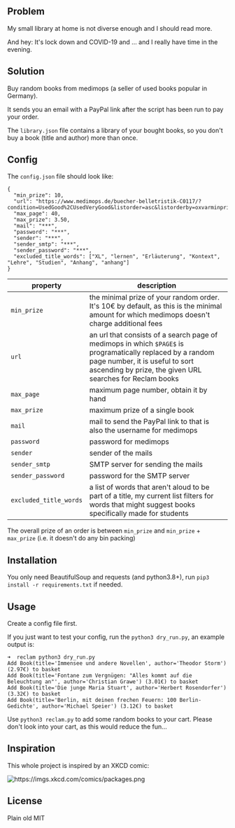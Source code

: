 Problem
-------
My small library at home is not diverse enough and I should read more.

And hey: It's lock down and COVID-19 and … and I really have time in the evening.

Solution
--------
Buy random books from medimops (a seller of used books popular in Germany).

It sends you an email with a PayPal link after the script has been run to pay your order.

The `library.json` file contains a library of your bought books, so you don't buy a book (title and author) more
than once.

Config
------

The `config.json` file should look like:

```
{
  "min_prize": 10,  
  "url": "https://www.medimops.de/buecher-belletristik-C0117/?condition=UsedGood%2CUsedVeryGood&listorder=asc&listorderby=oxvarminprice&searchparam=reclam&pgNr=$PAGE$",
  "max_page": 40,
  "max_prize": 3.50,
  "mail": "***",
  "password": "***",
  "sender": "***",
  "sender_smtp": "***",
  "sender_password": "***",
  "excluded_title_words": ["XL", "lernen", "Erläuterung", "Kontext", "Lehre", "Studien", "Anhang", "anhang"]
}
```

property    | description
------------|----------------------------------------------------------
`min_prize` | the minimal prize of your random order. It's 10€ by default, as this is the minimal amount for which medimops doesn't charge additional fees
`url`       | an url that consists of a search page of medimops in which `$PAGE$` is programatically replaced by a random page number, it is useful to sort ascending by prize, the given URL searches for Reclam books
`max_page`  | maximum page number, obtain it by hand
`max_prize` | maximum prize of a single book
`mail`      | mail to send the PayPal link to that is also the username for medimops
`password`  | password for medimops
`sender`    | sender of the mails
`sender_smtp` | SMTP server for sending the mails
`sender_password` | password for the SMTP server
`excluded_title_words` | a list of words that aren't aloud to be part of a title, my current list filters for words that might suggest books specifically made for students

The overall prize of an order is between `min_prize` and `min_prize` + `max_prize` (i.e. it doesn't do any bin packing)

Installation
------------
You only need BeautifulSoup and requests (and python3.8+), run `pip3 install -r requirements.txt` if needed.

Usage
-----

Create a config file first.

If you just want to test your config, run the `python3 dry_run.py`, an example output is:

```
➜  reclam python3 dry_run.py
Add Book(title='Immensee und andere Novellen', author='Theodor Storm') (2.97€) to basket
Add Book(title='Fontane zum Vergnügen: "Alles kommt auf die Beleuchtung an"', author='Christian Grawe') (3.01€) to basket
Add Book(title='Die junge Maria Stuart', author='Herbert Rosendorfer') (3.32€) to basket
Add Book(title='Berlin, mit deinen frechen Feuern: 100 Berlin-Gedichte', author='Michael Speier') (3.12€) to basket
```

Use `python3 reclam.py` to add some random books to your cart. Please don't look into your cart, as this would
reduce the fun…

Inspiration
-----------
This whole project is inspired by an XKCD comic:

![https://imgs.xkcd.com/comics/packages.png ](https://imgs.xkcd.com/comics/packages.png)

License
-------
Plain old MIT